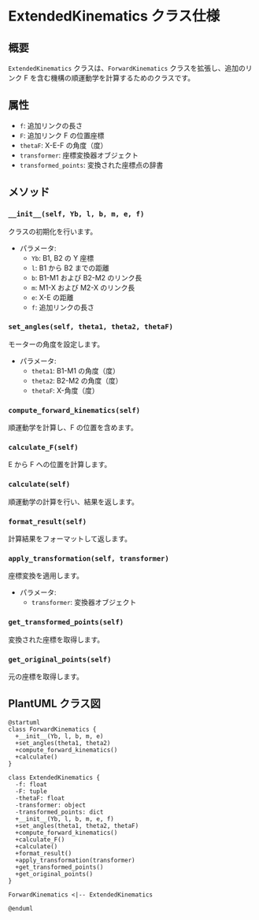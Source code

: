 # ExtendedKinematics クラス仕様

## 概要
`ExtendedKinematics` クラスは、`ForwardKinematics` クラスを拡張し、追加のリンク F を含む機構の順運動学を計算するためのクラスです。

## 属性
- `f`: 追加リンクの長さ
- `F`: 追加リンク F の位置座標
- `thetaF`: X-E-F の角度（度）
- `transformer`: 座標変換器オブジェクト
- `transformed_points`: 変換された座標点の辞書

## メソッド

### `__init__(self, Yb, l, b, m, e, f)`
クラスの初期化を行います。
- パラメータ:
  - `Yb`: B1, B2 の Y 座標
  - `l`: B1 から B2 までの距離
  - `b`: B1-M1 および B2-M2 のリンク長
  - `m`: M1-X および M2-X のリンク長
  - `e`: X-E の距離
  - `f`: 追加リンクの長さ

### `set_angles(self, theta1, theta2, thetaF)`
モーターの角度を設定します。
- パラメータ:
  - `theta1`: B1-M1 の角度（度）
  - `theta2`: B2-M2 の角度（度）
  - `thetaF`: X-角度（度）

### `compute_forward_kinematics(self)`
順運動学を計算し、F の位置を含めます。

### `calculate_F(self)`
E から F への位置を計算します。

### `calculate(self)`
順運動学の計算を行い、結果を返します。

### `format_result(self)`
計算結果をフォーマットして返します。

### `apply_transformation(self, transformer)`
座標変換を適用します。
- パラメータ:
  - `transformer`: 変換器オブジェクト

### `get_transformed_points(self)`
変換された座標を取得します。

### `get_original_points(self)`
元の座標を取得します。

## PlantUML クラス図

```plantuml
@startuml
class ForwardKinematics {
  +__init__(Yb, l, b, m, e)
  +set_angles(theta1, theta2)
  +compute_forward_kinematics()
  +calculate()
}

class ExtendedKinematics {
  -f: float
  -F: tuple
  -thetaF: float
  -transformer: object
  -transformed_points: dict
  +__init__(Yb, l, b, m, e, f)
  +set_angles(theta1, theta2, thetaF)
  +compute_forward_kinematics()
  +calculate_F()
  +calculate()
  +format_result()
  +apply_transformation(transformer)
  +get_transformed_points()
  +get_original_points()
}

ForwardKinematics <|-- ExtendedKinematics

@enduml
